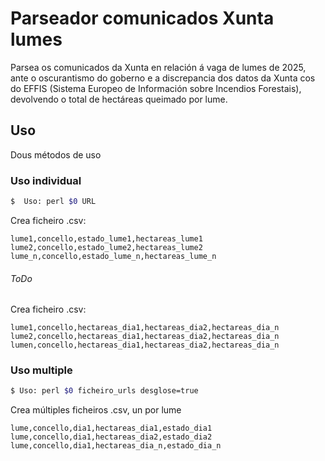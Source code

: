 # Parseador comunicados Xunta lumes

Parsea os comunicados da Xunta en relación á vaga de lumes de 2025, ante o oscurantismo do goberno e a discrepancia dos datos da Xunta cos do EFFIS (Sistema Europeo de Información sobre Incendios Forestais), devolvendo o total de hectáreas queimado por lume.

## Uso

Dous métodos de uso


### Uso individual

```bash
$  Uso: perl $0 URL
```

Crea ficheiro .csv:
```
lume1,concello,estado_lume1,hectareas_lume1
lume2,concello,estado_lume2,hectareas_lume2
lume_n,concello,estado_lume_n,hectareas_lume_n
```


###### ToDo

Crea ficheiro .csv:
```
lume1,concello,hectareas_dia1,hectareas_dia2,hectareas_dia_n
lume2,concello,hectareas_dia1,hectareas_dia2,hectareas_dia_n
lumen,concello,hectareas_dia1,hectareas_dia2,hectareas_dia_n
```


### Uso multiple

```bash
$ Uso: perl $0 ficheiro_urls desglose=true
```

Crea múltiples ficheiros .csv, un por lume
```
lume,concello,dia1,hectareas_dia1,estado_dia1
lume,concello,dia1,hectareas_dia2,estado_dia2
lume,concello,dia1,hectareas_dia_n,estado_dia_n
```
